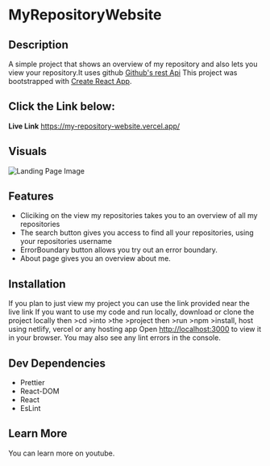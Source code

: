 # MyRepositoryWebsite

## Description
A simple project that shows an overview of my repository and also lets you view your repository.It uses github
[Github's rest Api](https://docs.github.com/en/rest/repos/repos?apiVersion=2022-11-28#get-a-repository)
This project was bootstrapped with [Create React App](https://github.com/facebook/create-react-app).

## Click the Link below:
**Live Link** https://my-repository-website.vercel.app/

## Visuals
![Landing Page Image](https://assets/Images/landingpage.png)

## Features
- Cliciking on the view my repositories takes you to an overview of all my repositories 
- The search button gives you access to find all your repositories, using your repositories username
- ErrorBoundary button allows you try out an error boundary. 
- About page gives you an overview about me. 

## Installation
If you plan to just view my project you can use the link provided near the live link
If you want to use my code and run locally, download or clone the project locally then >cd >into >the >project then >run >npm >install, host using netlify, vercel or any hosting app
Open [http://localhost:3000](http://localhost:3000) to view it in your browser.
You may also see any lint errors in the console.

## Dev Dependencies 
- Prettier
- React-DOM
- React
- EsLint

## Learn More
You can learn more on youtube.

